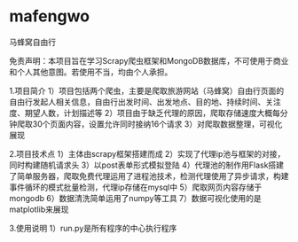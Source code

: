 # mafengwo
马蜂窝自由行

免责声明：本项目旨在学习Scrapy爬虫框架和MongoDB数据库，不可使用于商业和个人其他意图。若使用不当，均由个人承担。


1.项目简介
1）项目包括两个爬虫，主要是爬取旅游网站（马蜂窝）自由行页面的自由行发起人相关信息，自由行出发时间、出发地点、目的地、持续时间、关注度、期望人数，计划描述等
2）项目由于缺乏代理的原因，爬取存储速度大概每分钟爬取30个页面内容，设置允许同时接纳16个请求
3）对爬取数据整理，可视化展现

2.项目技术点
1）主体由scrapy框架搭建而成
2）实现了代理ip池与框架的对接，同时构建随机请求头
3）以post表单形式模拟登陆
4）代理池的制作用Flask搭建了简单服务器，爬取免费代理运用了进程池技术，检测代理使用了异步请求，构建事件循环的模式批量检测，代理ip存储在mysql中
5）爬取网页内容存储于mongodb
6）数据清洗简单运用了numpy等工具
7）数据可视化使用的是matplotlib来展现

3.使用说明
1）run.py是所有程序的中心执行程序